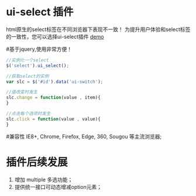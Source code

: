 # ui-select 插件
html原生的select标签在不同浏览器下表现不一致！
为提升用户体验和select标签的一致性，您可以选择ui-select插件
[demo](http://wangxing218.github.io/demo/ui-select/test/demo.html)


#基于jquery,使用非常方便！
```javascript
//实例化一个select
$('select').ui_select();

//获取select的实例
var slc = $('#id').data('ui-switch');

//值改变时发生
slc.change = function(value , item){
}

//点击每个选项时发生
slc.click = function(value , value){
}
```

#兼容性
IE8+, Chrome, Firefox, Edge, 360, Sougou 等主流浏览器;


# 插件后续发展
1. 增加 multiple 多选功能；
2. 提供统一接口可动态增减option元素；


